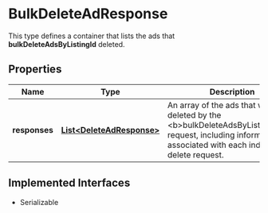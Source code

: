 

# BulkDeleteAdResponse

This type defines a container that lists the ads that <b>bulkDeleteAdsByListingId</b> deleted.
## Properties

Name | Type | Description | Notes
------------ | ------------- | ------------- | -------------
**responses** | [**List&lt;DeleteAdResponse&gt;**](DeleteAdResponse.md) | An array of the ads that were deleted by the &lt;b&gt;bulkDeleteAdsByListingId&lt;/b&gt; request, including information associated with each individual delete request. |  [optional]


## Implemented Interfaces

* Serializable


